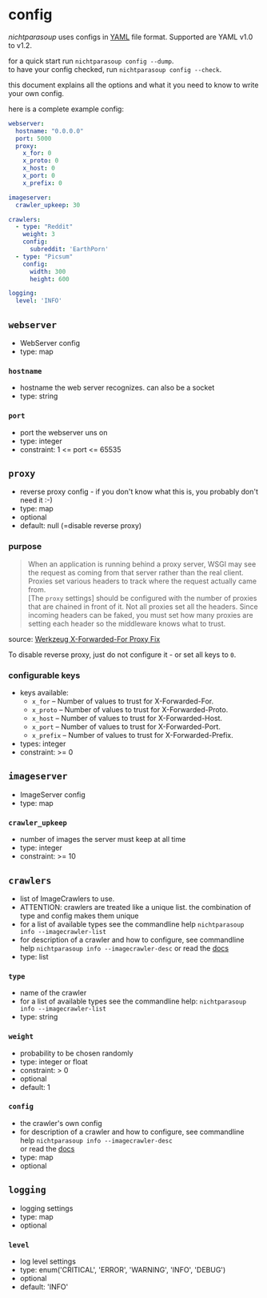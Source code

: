 # config

_nichtparasoup_ uses configs in [YAML](https://yaml.org/) file format.
Supported are YAML v1.0 to v1.2.

for a quick start run `nichtparasoup config --dump`.  
to have your config checked, run `nichtparasoup config --check`.

this document explains all the options and what it you need to know to write your own config.

here is a complete example config:

```yaml
webserver:
  hostname: "0.0.0.0"
  port: 5000
  proxy:
    x_for: 0
    x_proto: 0
    x_host: 0
    x_port: 0
    x_prefix: 0

imageserver:
  crawler_upkeep: 30

crawlers:
  - type: "Reddit"
    weight: 3
    config:
      subreddit: 'EarthPorn'
  - type: "Picsum"
    config:
      width: 300
      height: 600

logging:
  level: 'INFO'
```

## `webserver` 

- WebServer config
- type: map

### `hostname` 

- hostname the web server recognizes. can also be a socket
- type: string

### `port` 

- port the webserver uns on
- type: integer
- constraint: 1 <= port <= 65535


## `proxy`

- reverse proxy config - if you don't know what this is, you probably don't need it :-)
- type: map
- optional
- default: null (=disable reverse proxy)


### purpose

> When an application is running behind a proxy server, WSGI may see the request as coming from that server rather than
> the real client. Proxies set various headers to track where the request actually came from.  
> \[The `proxy` settings\] should be configured with the number of proxies that are chained in front of it. Not all proxies set all the
> headers. Since incoming headers can be faked, you must set how many proxies are setting each header so the middleware 
> knows what to trust.

source: [Werkzeug X-Forwarded-For Proxy Fix](https://werkzeug.palletsprojects.com/en/0.16.x/middleware/proxy_fix/)

To disable reverse proxy, just do not configure it - or set all keys to `0`.

### configurable keys

- keys available:
   * `x_for`    – Number of values to trust for X-Forwarded-For.
   * `x_proto`  – Number of values to trust for X-Forwarded-Proto.
   * `x_host`   – Number of values to trust for X-Forwarded-Host.
   * `x_port`   – Number of values to trust for X-Forwarded-Port.
   * `x_prefix` – Number of values to trust for X-Forwarded-Prefix.
- types: integer 
- constraint: >= 0


## `imageserver`

- ImageServer config
- type: map

### `crawler_upkeep`

- number of images the server must keep at all time
- type: integer
- constraint: >= 10

## `crawlers`

- list of ImageCrawlers to use.
- ATTENTION: crawlers are treated like a unique list. the combination of type and config makes them unique
- for a list of available types see the commandline help `nichtparasoup info --imagecrawler-list`
- for description of a crawler and how to configure, see commandline help `nichtparasoup info --imagecrawler-desc`
  or read the [docs](imagecrawlers)
- type: list

### `type` 

- name of the crawler
- for a list of available types see the commandline help: `nichtparasoup info --imagecrawler-list`  
- type: string

### `weight`

- probability to be chosen randomly
- type: integer or float
- constraint: > 0
- optional
- default: 1

### `config`

- the crawler's own config
- for description of a crawler and how to configure, see commandline help `nichtparasoup info --imagecrawler-desc`  
  or read the [docs](imagecrawlers)
- type: map
- optional

## `logging`

- logging settings
- type: map
- optional

### `level`

- log level settings
- type: enum('CRITICAL', 'ERROR', 'WARNING', 'INFO', 'DEBUG')
- optional
- default: 'INFO'
